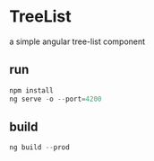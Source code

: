 # TreeList

a simple angular tree-list component

## run

```javascript
npm install
ng serve -o --port=4200
```

## build

```javascript
ng build --prod
```

